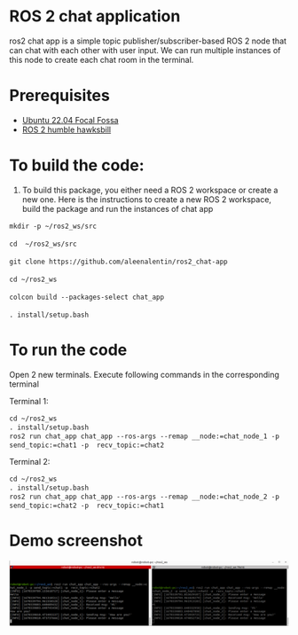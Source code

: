 # ROS 2 chat application 

ros2 chat app is a simple topic publisher/subscriber-based ROS 2 node that can chat with each other with user input. We can run multiple instances of this node to create each chat room in the terminal.

# Prerequisites

* [Ubuntu 22.04 Focal Fossa](https://releases.ubuntu.com/22.04/)
* [ROS 2 humble hawksbill ](https://docs.ros.org/en/humble/Installation/Ubuntu-Install-Debians.html)

# To build the code:

1. To build this package, you either need a ROS 2 workspace or create a new one. Here is the instructions to create a new ROS 2 workspace, build the package and run the instances of chat app

```
mkdir -p ~/ros2_ws/src

cd  ~/ros2_ws/src

git clone https://github.com/aleenalentin/ros2_chat-app

cd ~/ros2_ws

colcon build --packages-select chat_app

. install/setup.bash
```

# To run the code

Open 2 new terminals. Execute following commands in the corresponding terminal

Terminal 1:
```
cd ~/ros2_ws
. install/setup.bash
ros2 run chat_app chat_app --ros-args --remap __node:=chat_node_1 -p send_topic:=chat1 -p  recv_topic:=chat2

```
Terminal 2:

```
cd ~/ros2_ws
. install/setup.bash
ros2 run chat_app chat_app --ros-args --remap __node:=chat_node_2 -p send_topic:=chat2 -p  recv_topic:=chat1
```

# Demo screenshot

![Terminal screenshot](terminal_output.png)









